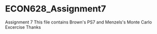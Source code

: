 # ECON628_Assignment7
Assignment 7
This file contains Brown's PS7 and Menzels's Monte Carlo Excercise
Thanks
